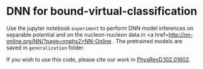 # DNN for bound-virtual-classification
Use the jupyter notebook `experiment` to perform DNN model inferences on separable potential and on the nucleon-nucleon data in <a href=http://nn-online.org/NN/?page=nnphs2>NN-Online</a> . The pretrained models are saved in `generalization` folder.

If you wish to use this code, please cite our work in
<a href=https://journals.aps.org/prd/abstract/10.1103/PhysRevD.102.016024>PhysRevD.102.01602</a>.
